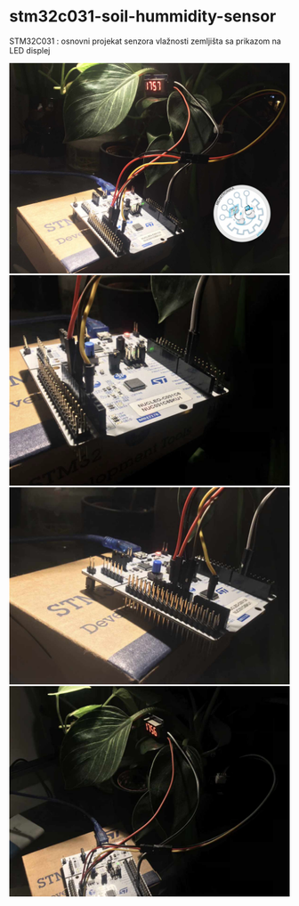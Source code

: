 # stm32c031-soil-hummidity-sensor
STM32C031 : osnovni projekat senzora vlažnosti zemljišta sa prikazom na LED displej

![Image](assets/c03sl1.jpg)
![Image](assets/c03sl2.jpg)
![Image](assets/c03sl3.jpg)
![Image](assets/c03sl4.jpg)
